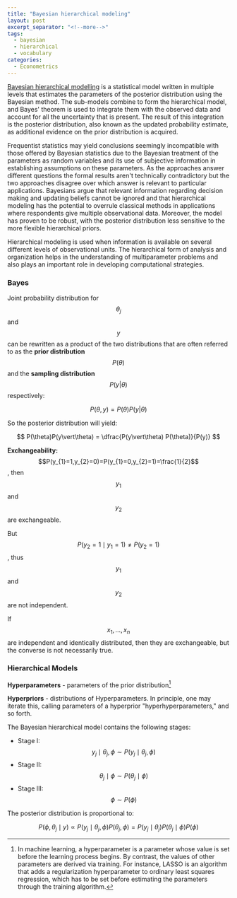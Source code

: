 ```yaml
---
title: "Bayesian hierarchical modeling"
layout: post
excerpt_separator: "<!--more-->"
tags:
  - bayesian
  - hierarchical
  - vocabulary
categories:
  - Econometrics
---
```




[Bayesian hierarchical modelling](https://en.m.wikipedia.org/wiki/Bayesian_hierarchical_modeling) is a statistical model 
written in multiple levels that estimates the parameters of the posterior distribution using the Bayesian method.
The sub-models combine to form the hierarchical model, and Bayes' theorem is used to integrate them 
with the observed data and account for all the uncertainty that is present. 
The result of this integration is the posterior distribution, also known as the updated probability estimate, 
as additional evidence on the prior distribution is acquired.

<!--more-->

Frequentist statistics  may yield conclusions seemingly incompatible with those offered by Bayesian statistics 
due to the Bayesian treatment of the parameters as random variables and its use of subjective information 
in establishing assumptions on these parameters. 
As the approaches answer different questions the formal results aren't technically contradictory
but the two approaches disagree over which answer is relevant to particular applications. 
Bayesians argue that relevant information regarding decision making and updating beliefs 
cannot be ignored and that hierarchical modeling has the potential to overrule classical methods 
in applications where respondents give multiple observational data. 
Moreover, the model has proven to be robust, with the posterior distribution less sensitive 
to the more flexible hierarchical priors.

Hierarchical modeling is used when information is available on several different levels of observational units. 
The hierarchical form of analysis and organization helps in the understanding of multiparameter problems 
and also plays an important role in developing computational strategies.

### Bayes

Joint probability distribution for $$\theta_{j}$$  and $$y$$ can be rewritten as a product of the two 
distributions that are often referred to as the **prior distribution** $$P(\theta )$$  and 
the **sampling distribution** $$P(y\vert \theta )$$  respectively:

$$ P(\theta, y) = P(\theta)P(y\vert\theta) $$

So the posterior distribution will yield:

$$ P(\theta)P(y\vert\theta)  = \dfrac{P(y\vert\theta) P(\theta)}{P(y)} $$



**Exchangeability:**
$$P(y_{1}=1,y_{2}=0)=P(y_{1}=0,y_{2}=1)=\frac{1}{2}$$, then $$y_{1}$$  and $$y_{2}$$  are 
exchangeable.

But $$P(y_{2}=1\mid y_{1}=1) \neq P(y_{2}=1)$$, thus $$y_{1}$$  and $$y_{2}$$  are not independent.

If $$x_{1},\ldots ,x_{n}$$  are independent and identically distributed, then they are exchangeable, but the converse is not necessarily true.

### Hierarchical Models

**Hyperparameters** -  parameters of the prior distribution[^1]

[^1]: In machine learning, a hyperparameter is a parameter whose value is set before the learning process begins. By contrast, the values of other parameters are derived via training. For instance, LASSO is an algorithm that adds a regularization hyperparameter to ordinary least squares regression, which has to be set before estimating the parameters through the training algorithm.

**Hyperpriors** - distributions of Hyperparameters. In principle, one may iterate this, calling parameters of a hyperprior "hyperhyperparameters," and so forth.

The Bayesian hierarchical model contains the following stages:

- Stage I: $$y_{j}\mid \theta_{j},\phi \sim P(y_{j}\mid \theta_{j},\phi )$$ 
- Stage II: $$ \theta_{j}\mid \phi \sim P(\theta_{j}\mid \phi ) $$  
- Stage III: $$\phi \sim P(\phi )$$

The posterior distribution is proportional to:

$$  P(\phi ,\theta_{j}\mid y)\propto P(y_{j}\mid \theta_{j},\phi )P(\theta_{j},\phi ) = P(y_{j}\mid \theta_{j})P(\theta_{j}\mid \phi )P(\phi )$$









